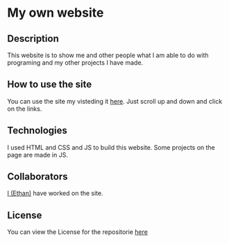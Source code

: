 # My own website

## Description

This website is to show me and other people what I am able to do with programing and my other projects I have made.

## How to use the site

You can use the site my visteding it [here](https://ethan-master-coding.github.io/My-work/). Just scroll up and down and click on the links.

## Technologies

I used HTML and CSS and JS to build this website. Some projects on the page are made in JS.

## Collaborators

[I (Ethan)](https://github.com/ethan-master-coding) have worked on the site.

## License

You can view the License for the repositorie [here](https://github.com/Ethan-Master-Coding/My-work/blob/main/LICENSE)